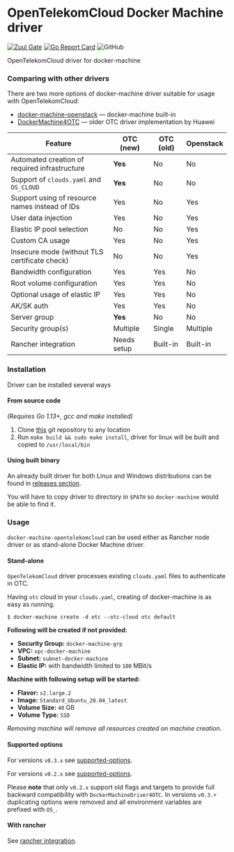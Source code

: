 # OpenTelekomCloud Docker Machine driver

[![Zuul Gate](https://zuul.eco.tsi-dev.otc-service.com/api/tenant/eco/badge?project=opentelekomcloud/docker-machine-opentelekomcloud&pipeline=check&branch=devel)](https://zuul.eco.tsi-dev.otc-service.com/t/eco/builds?project=opentelekomcloud%2Fdocker-machine-opentelekomcloud)
[![Go Report Card](https://goreportcard.com/badge/github.com/opentelekomcloud/docker-machine-opentelekomcloud)](https://goreportcard.com/report/github.com/opentelekomcloud/docker-machine-opentelekomcloud)
![GitHub](https://img.shields.io/github/license/opentelekomcloud/docker-machine-opentelekomcloud)

OpenTelekomCloud driver for docker-machine

### Comparing with other drivers

There are two more options of docker-machine driver suitable for usage with OpenTelekomCloud:

* [docker-machine-openstack](https://opendev.org/x/docker-machine-openstack) ― docker-machine built-in
* [DockerMachine4OTC](https://github.com/Huawei/DockerMachineDriver4OTC) ― older OTC driver implementation by Huawei

Feature                                        | OTC (new)   | OTC (old) | Openstack
---                                            | ---         | ---       | ---
Automated creation of required infrastructure  | **Yes**     | No        | No
Support of `clouds.yaml` and `OS_CLOUD`        | **Yes**     | No        | No
Support using of resource names instead of IDs | Yes         | No        | Yes
User data injection                            | Yes         | No        | Yes
Elastic IP pool selection                      | No          | No        | Yes
Custom CA usage                                | Yes         | No        | Yes
Insecure mode (without TLS certificate check)  | No          | No        | Yes
Bandwidth configuration                        | Yes         | Yes       | No
Root volume configuration                      | Yes         | Yes       | No
Optional usage of elastic IP                   | Yes         | Yes       | No
AK/SK auth                                     | Yes         | Yes       | No
Server group                                   | **Yes**     | No        | No
Security group(s)                              | Multiple    | Single    | Multiple
Rancher integration                            | Needs setup | Built-in  | Built-in

### Installation

Driver can be installed several ways

#### From source code

_(Requires Go 1.13+, gcc and make installed)_

1. Clone [this](https://github.com/opentelekomcloud/docker-machine-opentelekomcloud) git repository to any location
2. Run `make build && sudo make install`, driver for linux will be built and copied to `/usr/local/bin`

#### Using built binary

An already built driver for both Linux and Windows distributions can be found in
[releases section](https://github.com/opentelekomcloud/docker-machine-opentelekomcloud/releases).

You will have to copy driver to directory in `$PATH` so `docker-machine` would be able to find it.

### Usage

`docker-machine-opentelekomcloud` can be used either as Rancher node driver or as stand-alone Docker Machine driver.

#### Stand-alone

`OpenTelekomCloud` driver processes existing `clouds.yaml` files to authenticate in OTC.

Having `otc` cloud in your `clouds.yaml`, creating of docker-machine is as easy as running.

```shell
$ docker-machine create -d otc --otc-cloud otc default
```

**Following will be created if not provided:**

- **Security Group:** `docker-machine-grp`
- **VPC:** `vpc-docker-machine`
- **Subnet:** `subnet-docker-machine`
- **Elastic IP:** with bandwidth limited to `100` MBit/s

**Machine with following setup will be started:**

- **Flavor:** `s2.large.2`
- **Image:** `Standard_Ubuntu_20.04_latest`
- **Volume Size:** `40` GB
- **Volume Type:** `SSD`

*Removing machine will remove all resources created on machine creation*.

#### Supported options

For versions `v0.3.x` see [supported-options](docs/supported-options-v0.3.x.md).

For versions `v0.2.x` see [supported-options](docs/supported-options-v0.2.x.md).

Please **note** that only `v0.2.x` support old flags and targets to provide full backward compatibility
with `DockerMachineDriver4OTC`. In versions `v0.3.+` duplicating options were removed and all environment variables are
prefixed with `OS_`.

#### With rancher

See [rancher integration](docs/usage-with-rancher.md).
